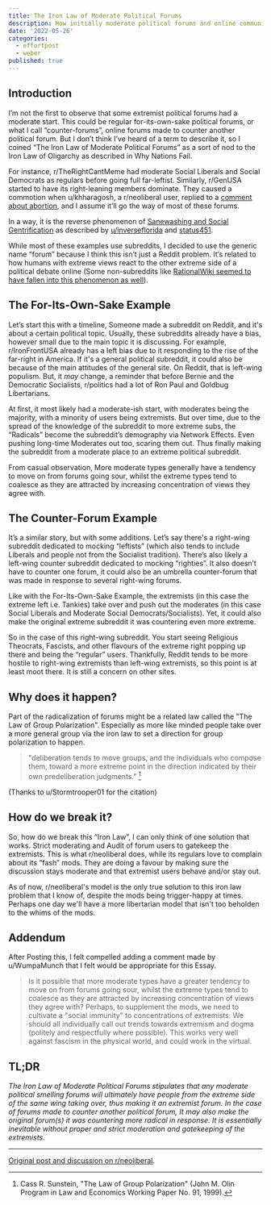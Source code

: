 ```yaml
---
title: The Iron Law of Moderate Political Forums
description: How initially moderate political forums and online communities turn radical.
date: '2022-05-26'
categories:
  - effortpost
  - weber
published: true
---
```


## Introduction

I’m not the first to observe that some extremist political forums had a moderate start. This could be regular for-its-own-sake political forums, or what I call “counter-forums”, online forums made to counter another political forum. But I don’t think I’ve heard of a term to describe it, so I coined “The Iron Law of Moderate Political Forums” as a sort of nod to the Iron Law of Oligarchy as described in Why Nations Fail.

For instance, r/TheRightCantMeme had moderate Social Liberals and Social Democrats as regulars before going full far-leftist. Similarly, r/GenUSA started to have its right-leaning members dominate. They caused a commotion when u/khharagosh, a r/neoliberal user, replied to a [comment about abortion](/images/notebook/genusa_khharagosh.jpg), and I assume it’ll go the way of most of these forums.

In a way, it is the reverse phenomenon of [Sanewashing and Social Gentrification](https://tracingwoodgrains.medium.com/r-antiwork-a-tragedy-of-sanewashing-and-social-gentrification-56298af1c1a7) as described by [u/inverseflorida](https://reddit.com/r/neoliberal/comments/js84tu/how_did_defund_the_police_stop_meaning_defund_the/) and [status451](https://status451.com/2016/09/15/social-gentrification/).

While most of these examples use subreddits, I decided to use the generic name “forum” because I think this isn’t just a Reddit problem. It’s related to how humans with extreme views react to the other extreme side of a political debate online (Some non-subreddits like [RationalWiki seemed to have fallen into this phenomenon as well](/images/notebook/rationalwiki_joebiden.png)).

## The For-Its-Own-Sake Example

Let’s start this with a timeline, Someone made a subreddit on Reddit, and it's about a certain political topic. Usually, these subreddits already have a bias, however small due to the main topic it is discussing. For example, r/IronFrontUSA already has a left bias due to it responding to the rise of the far-right in America. If it's a general political subreddit, it could also be because of the main attitudes of the general site. On Reddit, that is left-wing populism. But, it _may_ change, a reminder that before Bernie and the Democratic Socialists, r/politics had a lot of Ron Paul and Goldbug Libertarians.

At first, it most likely had a moderate-ish start, with moderates being the majority, with a minority of users being extremists. But over time, due to the spread of the knowledge of the subreddit to more extreme subs, the “Radicals” become the subreddit’s demography via Network Effects. Even pushing long-time Moderates out too, scaring them out. Thus finally making the subreddit from a moderate place to an extreme political subreddit.

From casual observation, More moderate types generally have a tendency to move on from forums going sour, whilst the extreme types tend to coalesce as they are attracted by increasing concentration of views they agree with.

## The Counter-Forum Example

It’s a similar story, but with some additions. Let’s say there's a right-wing subreddit dedicated to mocking “leftists” (which also tends to include Liberals and people not from the Socialist tradition). There’s also likely a left-wing counter subreddit dedicated to mocking “righties”. It also doesn’t have to counter one forum, it could also be an umbrella counter-forum that was made in response to several right-wing forums.

Like with the For-Its-Own-Sake Example, the extremists (in this case the extreme left i.e. Tankies) take over and push out the moderates (in this case Social Liberals and Moderate Social Democrats/Socialists). Yet, it could also make the original extreme subreddit it was countering even more extreme.

So in the case of this right-wing subreddit. You start seeing Religious Theocrats, Fascists, and other flavours of the extreme right popping up there and being the “regular” users. Thankfully, Reddit tends to be more hostile to right-wing extremists than left-wing extremists, so this point is at least moot there. It is still a concern on other sites.

## Why does it happen?

Part of the radicalization of forums might be a related law called the "The Law of Group Polarization". Especially as more like minded people take over a more general group via the iron law to set a direction for group polarization to happen.

> "deliberation tends to move groups, and the individuals who compose them, toward a more extreme point in the direction indicated by their own predeliberation judgments." [^1]

(Thanks to u/Stormtrooper01 for the citation)

## How do we break it?

So, how do we break this “Iron Law”, I can only think of one solution that works. Strict moderating and Audit of forum users to gatekeep the extremists. This is what r/neoliberal does, while its regulars love to complain about its “fash” mods. They are doing a favour by making sure the discussion stays moderate and that extremist users behave and/or stay out.

As of now, r/neoliberal's model is the only true solution to this iron law problem that I know of, despite the mods being trigger-happy at times. Perhaps one day we'll have a more libertarian model that isn't too beholden to the whims of the mods.

## Addendum

After Posting this, I felt compelled adding a comment made by u/WumpaMunch that I felt would be appropriate for this Essay.

> Is it possible that more moderate types have a greater tendency to move on from forums going sour, whilst the extreme types tend to coalesce as they are attracted by increasing concentration of views they agree with?
> Perhaps, to supplement the mods, we need to cultivate a "social immunity" to concentrations of extremists. We should all individually call out trends towards extremism and dogma (politely and respectfully where possible). This works very well against fascism in the physical world, and could work in the virtual.

## TL;DR

_The Iron Law of Moderate Political Forums stipulates that any moderate political smelling forums will ultimately have people from the extreme side of the same wing taking over, thus making it an extremist forum. In the case of forums made to counter another political forum, It may also make the original forum(s) it was countering more radical in response. It is essentially inevitable without proper and strict moderation and gatekeeping of the extremists._

---

[Original post and discussion on r/neoliberal](https://www.reddit.com/r/neoliberal/comments/uy2w1m/the_iron_law_of_moderate_political_forums_an/).

[^1]: Cass R. Sunstein, "The Law of Group Polarization" (John M. Olin Program in Law and Economics Working Paper No. 91, 1999).
